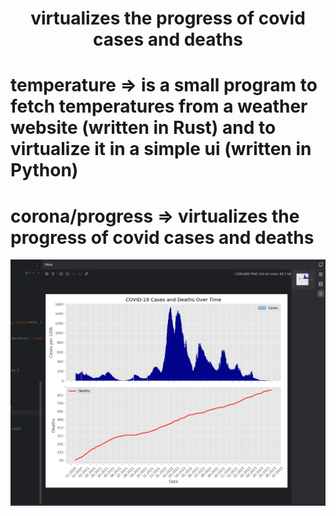 <div align="center">
  <h1 font-size= "60px";>virtualizes the progress of covid cases and deaths</h2>
</div>

# temperature => is a small program to fetch temperatures from a weather website (written in Rust) and to virtualize it in a simple ui (written in Python)

# corona/progress => virtualizes the progress of covid cases and deaths
<img src="https://github.com/Whuzurbuddha/virtualization/blob/main/corona/progress/corona_preview.png"/>


